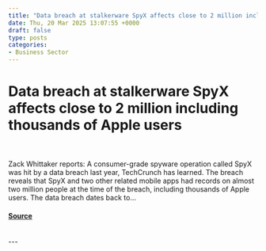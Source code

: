 ```yaml
---
title: "Data breach at stalkerware SpyX affects close to 2 million including thousands of Apple users"
date: Thu, 20 Mar 2025 13:07:55 +0000
draft: false
type: posts
categories: 
- Business Sector
---
```

# Data breach at stalkerware SpyX affects close to 2 million including thousands of Apple users

<br/>

<br/>
Zack Whittaker reports: A consumer-grade spyware operation called SpyX was hit by a data breach last year, TechCrunch has learned. The breach reveals that SpyX and two other related mobile apps had records on almost two million people at the time of the breach, including thousands of Apple users. The data breach dates back to...

#### [Source](https://databreaches.net/2025/03/20/data-breach-at-stalkerware-spyx-affects-close-to-2-million-including-thousands-of-apple-users/)

<br/>
---
